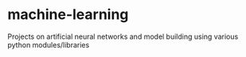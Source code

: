 # machine-learning
Projects on artificial neural networks and model building using various python modules/libraries

